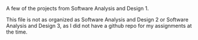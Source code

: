 A few of the projects from Software Analysis and Design 1.

This file is not as organized as Software Analysis and Design 2 or Software Analysis and Design 3, as I did not have a github repo for my assignments at the time.
